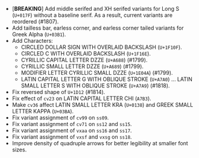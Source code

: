 * \[**BREAKING**\] Add middle serifed and XH serifed variants for Long S (`U+017F`) without a baseline serif. As a result, current variants are reordered (#1807).
* Add tailless bar, earless corner, and earless corner tailed variants for Greek Alpha (`U+03B1`).
* Add Characters:
  - CIRCLED DOLLAR SIGN WITH OVERLAID BACKSLASH (`U+1F10F`).
  - CIRCLED C WITH OVERLAID BACKSLASH (`U+1F16E`).
  - CYRILLIC CAPITAL LETTER DZZE (`U+A688`) (#1799).
  - CYRILLIC SMALL LETTER DZZE (`U+A689`) (#1799).
  - MODIFIER LETTER CYRILLIC SMALL DZZE (`U+1E04A`) (#1799).
  - LATIN CAPITAL LETTER G WITH OBLIQUE STROKE (`U+A7A0`) ... LATIN SMALL LETTER S WITH OBLIQUE STROKE (`U+A7A9`) (#1818).
* Fix reversed shape of `U+1D12` (#1814).
* Fix effect of `cv23` on LATIN CAPITAL LETTER CHI (`A7B3`).
* Make `cv36` affect LATIN SMALL LETTER KRA (`U+0138`) and GREEK SMALL LETTER KAPPA (`U+03BA`).
* Fix variant assignment of `cv99` on `ss09`.
* Fix variant assignment of `cv71` on `ss12` and `ss15`.
* Fix variant assignment of `vxaa` on `ss16` and `ss17`.
* Fix variant assignment of `vxsf` and `vxsg` on `ss18`.
* Improve density of quadruple arrows for better legibility at smaller font sizes.
